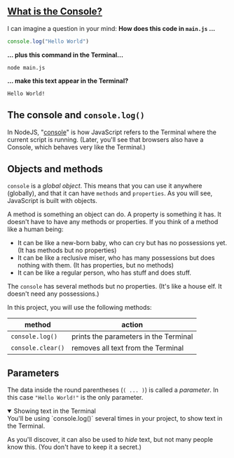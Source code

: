 <!-- What is the Console -->
<section
  id="what-is-the-console"
  aria-labelledby="what-is-the-console"
  data-item="What is the Console?"
>
  <h2><a href="#what-is-the-console">What is the Console?</a></h2>
  
I can imagine a question in your mind: **How does this code in `main.js` ...**
```javascript
console.log("Hello World")
```
**... plus this command in the Terminal...**

```tex-w
node main.js
```
**... make this text appear in the Terminal?**

```tex-w
Hello World!
```

## The console and `console.log()`
In NodeJS, "[console](https://developer.mozilla.org/en-US/docs/Web/API/console)" is how JavaScript refers to the Terminal where the current script is running. (Later, you'll see that browsers also have a Console, which behaves very like the Terminal.)

## Objects and methods

`console` is a _global object_. This means that you can use it anywhere (globally), and that it can have `methods` and `properties`. As you will see, JavaScript is built with objects.

A method is something an object can do. A property is something it has. It doesn't have to have any methods or properties. If you think of a method like a human being:

* It can be like a new-born baby, who can cry but has no possessions yet. (It has methods but no properties)
* It can be like a reclusive miser, who has many possessions but does nothing with them. (It has properties, but no methods)
* It can be like a regular person, who has stuff and does stuff.


The `console` has several methods but no properties. (It's like a house elf. It doesn't need any possessions.)

In this project, you will use the following methods:

| method | action |
| ------ | ------ |
| `console.log()` | prints the parameters in the Terminal |
| `console.clear()` | removes all text from the Terminal |

## Parameters

The data inside the round parentheses (`( ... )`) is called a _parameter_. In this case `"Hello World!"` is the only parameter.

<details class="pivot" open>
<summary>Showing text in the Terminal</summary>
You'll be using `console.log()` several times in your project, to show text in the Terminal.

As you'll discover, it can also be used to _hide_ text, but not many people know this. (You don't have to keep it a secret.)

</details>

</section>